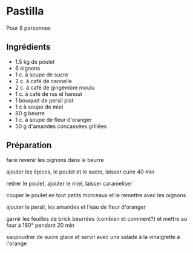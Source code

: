# Pastilla
Pour 8 personnes

## Ingrédients
- 1.5 kg de poulet
- 6 oignons
- 1 c. à soupe de sucre
- 2 c. à café de cannelle
- 2 c. à café de gingembre moulu
- 1 c. à café de ras el hanout
- 1 bouquet de persil plat
- 1 c à soupe de miel
- 80 g beurre
- 1 c. à soupe de fleur d'oranger
- 50 g d'amandes concassées grillées

## Préparation
faire revenir les oignons dans le beurre

ajouter les épices, le poulet et le sucre, laisser cuire 40 min

retirer le poulet, ajouter le miel, laisser carameliser

couper le poulet en tout petits morceaux et le remettre avec les oignons

ajouter le persil, les amandes et l'eau de fleur d'oranger

garnir les feuilles de brick beurrées (combien et comment?) et mettre au four à 180° pendant 20 min

saupoudrer de sucre glace et servir avec une salade à la vinaigrette à l'orange
